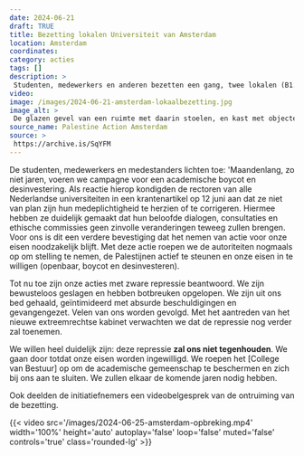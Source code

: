 ```yaml
---
date: 2024-06-21
draft: TRUE
title: Bezetting lokalen Universiteit van Amsterdam
location: Amsterdam
coordinates: 
category: acties
tags: []
description: > 
 Studenten, medewerkers en anderen bezetten een gang, twee lokalen (B1.01 en B1.02) en een toiletblok op het Roeterseiland van de Universiteit van Amsterdam, vanwege de universiteits medeplichtigheid aan genocide, kolonialisme en apartheid.
video: 
image: /images/2024-06-21-amsterdam-lokaalbezetting.jpg
image_alt: > 
 De glazen gevel van een ruimte met daarin stoelen, en kast met objecten, en felle plafondverlichting. Tegen het raam hangt een Palestijnse vlag en een oranje spandoek met daarop de tekst (in het Engels): 'Wat hen tot handelen zal aanzetten: dialoog (luisterden niet), kunst (werden er niet door geraakt), petities (onze aantallen maakten geen verschil), demonstraties (onze stem en tijd betekenden niets voor hen), burgerlijke ongehoorzaamheid (interpreteerden ze als hysterie), bedreiging van hun eigendom. Jullie hebben ons hiertoe aangezet.'
source_name: Palestine Action Amsterdam
source: > 
 https://archive.is/SqYFM
---
```

De studenten, medewerkers en medestanders lichten toe: 'Maandenlang, zo niet jaren, voeren we campagne voor een academische boycot en desinvestering. Als reactie hierop kondigden de rectoren van alle Nederlandse universiteiten in een krantenartikel op 12 juni aan dat ze niet van plan zijn hun medeplichtigheid te herzien of te corrigeren. Hiermee hebben ze duidelijk gemaakt dat hun beloofde dialogen, consultaties en ethische commissies geen zinvolle veranderingen teweeg zullen brengen. Voor ons is dit een verdere bevestiging dat het nemen van actie voor onze eisen noodzakelijk blijft. Met deze actie roepen we de autoriteiten nogmaals op om stelling te nemen, de Palestijnen actief te steunen en onze eisen in te willigen (openbaar, boycot en desinvesteren).

Tot nu toe zijn onze acties met zware repressie beantwoord. We zijn bewusteloos geslagen en hebben botbreuken opgelopen. We zijn uit ons bed gehaald, geïntimideerd met absurde beschuldigingen en gevangengezet. Velen van ons worden gevolgd. Met het aantreden van het nieuwe extreemrechtse kabinet verwachten we dat de repressie nog verder zal toenemen.

We willen heel duidelijk zijn: deze repressie **zal ons niet tegenhouden**. We gaan door totdat onze eisen worden ingewilligd. We roepen het [College van Bestuur] op om de academische gemeenschap te beschermen en zich bij ons aan te sluiten. We zullen elkaar de komende jaren nodig hebben.

Ook deelden de initiatiefnemers een videobelgesprek van de ontruiming van de bezetting.

{{< video src='/images/2024-06-25-amsterdam-opbreking.mp4' width='100%' height='auto' autoplay='false' loop='false' muted='false' controls='true' class='rounded-lg' >}}